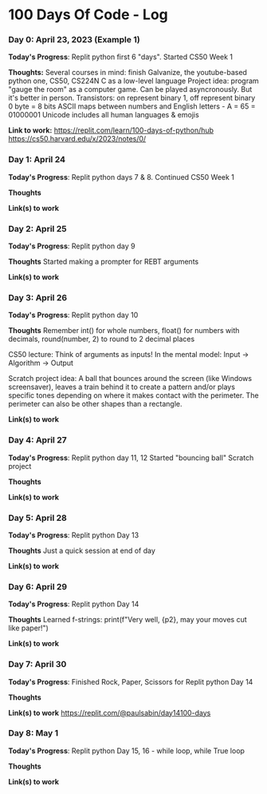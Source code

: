 # 100 Days Of Code - Log

### Day 0: April 23, 2023 (Example 1)

**Today's Progress**: Replit python first 6 "days". Started CS50 Week 1

**Thoughts:** Several courses in mind: finish Galvanize, the youtube-based python one, CS50, CS224N
C as a low-level language
Project idea: program "gauge the room" as a computer game. Can be played asyncronously. But it's better in person.
Transistors: on represent binary 1, off represent binary 0
byte = 8 bits
ASCII maps between numbers and English letters - A = 65 = 01000001
Unicode includes all human languages & emojis

**Link to work:** https://replit.com/learn/100-days-of-python/hub
https://cs50.harvard.edu/x/2023/notes/0/


### Day 1: April 24

**Today's Progress**: Replit python days 7 & 8. Continued CS50 Week 1 

**Thoughts** 

**Link(s) to work**


### Day 2: April 25

**Today's Progress**: Replit python day 9 

**Thoughts** Started making a prompter for REBT arguments

**Link(s) to work**


### Day 3: April 26

**Today's Progress**: Replit python day 10

**Thoughts**  Remember int() for whole numbers, float() for numbers with decimals, round(number, 2) to round to 2 decimal places

CS50 lecture: Think of arguments as inputs! In the mental model:
Input -> Algorithm -> Output

Scratch project idea: A ball that bounces around the screen (like Windows screensaver), leaves a train behind it to create a pattern and/or plays specific tones depending on where it makes contact with the perimeter. The perimeter can also be other shapes than a rectangle.

**Link(s) to work**


### Day 4: April 27

**Today's Progress**: Replit python day 11, 12
Started "bouncing ball" Scratch project

**Thoughts** 

**Link(s) to work**


### Day 5: April 28

**Today's Progress**: Replit python Day 13

**Thoughts** Just a quick session at end of day

**Link(s) to work**


### Day 6: April 29

**Today's Progress**: Replit python Day 14

**Thoughts** Learned f-strings: 
print(f"Very well, {p2}, may your moves cut like paper!")

**Link(s) to work**


### Day 7: April 30

**Today's Progress**: Finished Rock, Paper, Scissors for Replit python Day 14

**Thoughts** 

**Link(s) to work** https://replit.com/@paulsabin/day14100-days


### Day 8: May 1

**Today's Progress**: Replit python Day 15, 16 - while loop, while True loop

**Thoughts** 

**Link(s) to work**
